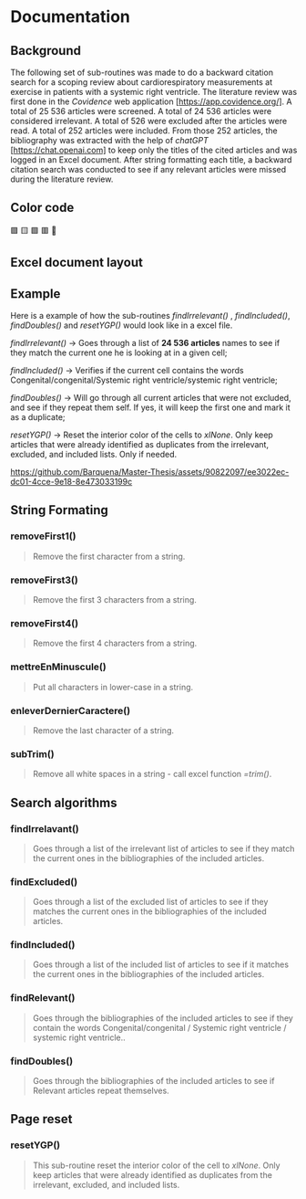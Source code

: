 # Documentation

## Background
The following set of sub-routines was made to do a backward citation search for a scoping review about cardiorespiratory measurements at exercise in patients with a systemic right ventricle.
The literature review was first done in the *Covidence* web application [https://app.covidence.org/]. A total of 25 536 articles were screened. A total of 24 536 articles were considered irrelevant. A total of 526 were excluded after the articles were read. A total of 252 articles were included. From those 252 articles, the bibliography was extracted with the help of *chatGPT* [https://chat.openai.com] to keep only the titles of the cited articles and was logged in an Excel document. After string formatting each title, a backward citation search was conducted to see if any relevant articles were missed during the literature review.

## Color code
🟪
🟨
🟩
🟥
:hibiscus:
## Excel document layout

## Example

Here is a example of how the sub-routines *findIrrelevant()* , *findIncluded()*, *findDoubles()* and *resetYGP()* would look like in a excel file.

*findIrrelevant()*  -> Goes through a list of **24 536 articles** names to see if they match the current one he is looking at in a given cell;

*findIncluded()*    -> Verifies if the current cell contains the words Congenital/congenital/Systemic right ventricle/systemic right ventricle;

*findDoubles()*     -> Will go through all current articles that were not excluded, and see if they repeat them self. If yes, it will keep the first one and mark it as a duplicate;

*resetYGP()*        -> Reset the interior color of the cells to *xlNone*. Only keep articles that were already identified as duplicates from the irrelevant, excluded, and included lists. Only if needed.

https://github.com/Barquena/Master-Thesis/assets/90822097/ee3022ec-dc01-4cce-9e18-8e473033199c

## String Formating
### removeFirst1()
> Remove the first character from a string.
### removeFirst3()
> Remove the first 3 characters from a string.
### removeFirst4()
> Remove the first 4 characters from a string.
### mettreEnMinuscule()
> Put all characters in lower-case in a string.
### enleverDernierCaractere()
> Remove the last character of a string.
### subTrim()
> Remove all white spaces in a string - call excel function *=trim()*.

## Search algorithms
### findIrrelavant()
> Goes through a list of the irrelevant list of articles to see if they match the current ones in the bibliographies of the included articles.
### findExcluded()
> Goes through a list of the excluded list of articles to see if they matches the current ones in the bibliographies of the included articles.
### findIncluded()
> Goes through a list of the included list of articles to see if it matches the current ones in the bibliographies of the included articles.
### findRelevant()
> Goes through the bibliographies of the included articles to see if they contain the words Congenital/congenital / Systemic right ventricle / systemic right ventricle..
### findDoubles()
> Goes through the bibliographies of the included articles to see if Relevant articles repeat themselves.

## Page reset
### resetYGP()
> This sub-routine reset the interior color of the cell to *xlNone*. Only keep articles that were already identified as duplicates from the irrelevant, excluded, and included lists.

